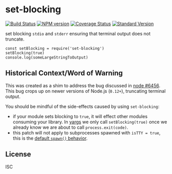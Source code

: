 <h1 id="set-blocking">set-blocking</h1>

<p><a href="https://travis-ci.org/yargs/set-blocking"><img src="https://travis-ci.org/yargs/set-blocking.svg" alt="Build Status" /></a>
<a href="https://www.npmjs.com/package/set-blocking"><img src="https://img.shields.io/npm/v/set-blocking.svg" alt="NPM version" /></a>
<a href="https://coveralls.io/r/yargs/set-blocking?branch=master"><img src="https://coveralls.io/repos/yargs/set-blocking/badge.svg?branch=" alt="Coverage Status" /></a>
<a href="https://github.com/conventional-changelog/standard-version"><img src="https://img.shields.io/badge/release-standard%20version-brightgreen.svg" alt="Standard Version" /></a></p>

<p>set blocking <code>stdio</code> and <code>stderr</code> ensuring that terminal output does not truncate.</p>

<pre><code class="js">const setBlocking = require('set-blocking')
setBlocking(true)
console.log(someLargeStringToOutput)
</code></pre>

<h2 id="historical-context%2Fword-of-warning">Historical Context/Word of Warning</h2>

<p>This was created as a shim to address the bug discussed in <a href="https://github.com/nodejs/node/issues/6456">node #6456</a>. This bug crops up on
newer versions of Node.js (<code>0.12+</code>), truncating terminal output.</p>

<p>You should be mindful of the side-effects caused by using <code>set-blocking</code>:</p>

<ul>
<li>if your module sets blocking to <code>true</code>, it will effect other modules
consuming your library. In <a href="https://github.com/yargs/yargs/blob/master/yargs.js#L653">yargs</a> we only call
<code>setBlocking(true)</code> once we already know we are about to call <code>process.exit(code)</code>.</li>
<li>this patch will not apply to subprocesses spawned with <code>isTTY = true</code>, this is
the <a href="https://nodejs.org/api/child_process.html#child_process_child_process_spawn_command_args_options">default <code>spawn()</code> behavior</a>.</li>
</ul>

<h2 id="license">License</h2>

<p>ISC</p>
